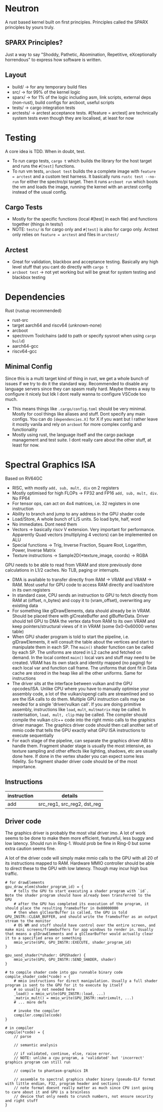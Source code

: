 # Neutron
A rust based kernel built on first principles. Principles called the SPARX principles by yours truly.

## SPARX Principles?
Just a way to say "Shoddy, Pathetic, Abomination, Repetitive, eXceptionally horrendous" to express how software is written.

## Layout
- build/ -> for any temporary build files
- src/ -> for 99% of the kernel logic
- sparx/ -> for 1% of the logic including asm, link scripts, external deps (non-rust), build configs for arcboot, useful scripts
- tests/ -> cargo integration tests
- arctests/ -> arctest acceptance tests. #[feature = arctest] are technically system tests even though they are localised, at least for now

# Testing
A core idea is TDD. When in doubt, test.

- To run cargo tests, `cargo t` which builds the library for the host target and runs the `#[test]` functions.
- To run vm tests, `arcboot test` builds the a complete image with `feature = arctest` and a custom test harness. It basically runs `rustc test --no-run` for either the spectro/pi target. Then it runs `arcboot run` which boots the vm and loads the image, running the kernel with an arctest config instead of the usual config.

## Cargo Tests
- Mostly for the specific functions (local #[test] in each file) and functions together (things in tests/)
- NOTE: `tests/` is for cargo only and `#[test]` is also for cargo only. Arctest only relies on `feature = arctest` and files in `arctest/`
## Arctest
- Great for validation, blackbox and acceptance testing. Basically any high level stuff that you cant do directly with `cargo t`
- `arcboot test` -> not yet working but will be great for system testing and blackbox testing

# Dependencies
Rust (rustup recommended)
 - rust-src
 - target aarch64 and riscv64 (unknown-none)
 - arcboot
 - spectrovm
Toolchains (add to path or specify sysroot when using `cargo build`)
 - aarch64-gcc
 - riscv64-gcc

## Minimal Config
Since this is a multi target kind of thing in rust, we get a whole bunch of issues if we try to do it the standard way. Recommended to disable any language servers since they can spasm really hard. Maybe theres a way to configure it nicely but Idk I dont really wanna to configure VSCode too much.
- This means things like `.cargo/config.toml` should be very minimal. Mostly for cool things like aliases and stuff. Dont specify any main configs. You can do `[dependencies.X]` for X if you want but I rather leave it mostly vanila and rely on `arcboot` for more complex config and functionality
- Mostly using rust, the language itself and the cargo package management and test suite. I dont really care about the other stuff, at least for now.

# Spectral Graphics ISA
Based on RV64GC
- RISC, with mostly `add, sub, mult, div` on 2 registers
- Mostly optimised for high FLOPs -> FP32 and FP16 `add, sub, mult, div`. No FP64
- For tensor ops, can act on 4x4 matrices, i.e. 32 registers in one instruction
- Ability to branch and jump to any address in the GPU shader code
- Load/Store, A whole bunch of L/S units. So load byte, half, word
- No immediates. Dont need them
- Vectors -> basically riscv V extension. Very important for performance. Apparently Quad vectors (multiplying 4 vectors) can be implemented on ALU
- Special functions -> Trig, Inverse Fraction, Square Root, Logarithm, Power, Inverse Matrix
- Texture instructions -> Sample2D(*texture_image, coords) -> RGBA

GPU needs to be able to read from VRAM and store previously done calculations in L1/2 caches. No TLB, paging or interrupts.
- DMA is available to transfer directly from RAM -> VRAM and VRAM -> RAM. Most useful for GPU code to access RAM directly and load/store in its own registers
- In standard case, CPU sends an instruction to GPU to fetch directly from RAM at (offset, n_bytes) and copy it to (vram_offset), overwriting any existing data
- For something like glDrawElements, data should already be in VRAM. Should be placed there with glCreateBuffer and glBufferData. Driver should tell GPU to DMA the vertex data from RAM to its own VRAM and keep pointers/structural views of it in VRAM (some 0x0-0x60000 vertex table)
- When GPU shader program is told to start the pipeline, i.e. glDrawElements, it will consult the table about the vertices and start to manipulate them in each SP. The `main()` shader function can be called by each SP. The uniforms are stored in L2 cache and fetched on demand. In the local context `main()` local vars and stuff may need to be created. VRAM has its own stack and identity mapped (no paging) for each local var and function call frame. The uniforms that dont fit in Data cache are stored in the heap like all the other uniforms. Same for instructions
- The driver sits at the interface between vulkan and the GPU opcodes/ISA. Unlike CPU where you have to manually optimise your assembly code, a lot of the vulkan/opengl calls are streamlined and so are the ISA calls to do them. Multiple GPU instruction calls may be needed for a single 'driver/vulkan call'. If you are doing primitive assembly, instructions like `load`, `mult`, `multmatrix` may be called. In rasterisation, `load, mult, clip` may be called. The compiler should compile the vulkan c/c++ code into the right mmio calls to the graphics driver manager. The graphics driver code should then call another set of mmio code that tells the GPU exactly what GPU ISA instructions to execute sequentially
- For each stage of the pipeline, can separate the graphics driver ABI to handle them. Fragment shader stage is usually the most intensive, as texture sampling and other effects like lighting, shadows, etc are usually done here. If done in the vertex shader you can expect some less fidelity. So fragment shader driver code should be of the most importance.

## Instructions

| instruction | details |
| --- | --- |
| add | src_reg1, src_reg2, dst_reg |

## Driver code
The graphics driver is probably the most vital driver imo. A lot of work seems to be done to make them more efficient, featureful, less buggy and low latency. Should run in Ring-1. Would prob be fine in Ring-0 but some extra caution seems fine.

A lot of the driver code will simply make mmio calls to the GPU with all 20 of its instructions mapped to RAM. Hardware MMIO controller should be able to direct these to the GPU with low latency. Though may incur high bus traffic.

```rei
# for drawElements
gpu_draw_elem(shader_program_id) = {
    # tells the GPU to start executing a shader program with `id`. Note the shader program should have already been transferred to the GPU
    # after the GPU has completed its execution of the program, it should place the resulting framebuffer in 0x80000000
    # then when glClearBuffer is called, the GPU is told GPU_INSTR::CLEAR_BUFFER, and should write the framebuffer as an output stream to the monitor
    # OS WM and stuff should have control over the entire screen, and make mini screens/framebuffers for app windows to render in. Usually that means a glDrawElements and a glClearBuffer would actually clear it to a specified area or something
    mmio_write(GPU, GPU_INSTR::EXECUTE, shader_program_id)
}

gpu_send_shader(*shader: GPUShader) {
    mmio_write(GPU, GPU_INSTR::SEND_SHADER, shader)
}

# to compile shader code into gpu runnable binary code
compile_shader_code(*code) = {
    # mmio instructions for direct manipulation. Usually a full shader program is sent to the GPU for it to execute by itself
    # so usually not needed here
    _load() = mmio_write(GPU_INSTR::load, ...)
    _matrix_mult() = mmio_write(GPU_INSTR::matrixmult, ...)
    # ... more defs

    # invoke the compiler
    compiler.compile(code)
}

# in compiler
compile(*code) = {
    // parse

    // semantic analysis

    // if validated, continue, else, raise error.
    // NOTE: unlike a cpu program, a 'validated' but 'incorrect' graphics program can still run

    // compile to phantasm-graphics IR

    // assemble to spectral graphics shader binary (pseudo-ELF format with little endian, F32, program header and sections)
    // note format doesnt really matter as much since CPU isnt going to care about it and GPU is a brainless
    // device that only needs to crunch numbers, not ensure security and right stuff
}
```

